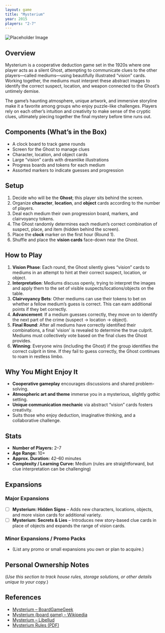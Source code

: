 ```yaml
---
layout: game
title: "Mysterium"
year: 2015
players: "2-7"
---
```


![Placeholder Image](./placeholder.jpg)

## Overview
Mysterium is a cooperative deduction game set in the 1920s where one player acts as a silent Ghost, attempting to communicate clues to the other players—called mediums—using beautifully illustrated “vision” cards. Working together, the mediums must interpret these abstract images to identify the correct suspect, location, and weapon connected to the Ghost’s untimely demise.

The game’s haunting atmosphere, unique artwork, and immersive storyline make it a favorite among groups who enjoy puzzle-like challenges. Players rely on each other’s intuition and creativity to make sense of the cryptic clues, ultimately piecing together the final mystery before time runs out.

## Components (What’s in the Box)
- A clock board to track game rounds
- Screen for the Ghost to manage clues
- Character, location, and object cards
- Large “vision” cards with dreamlike illustrations
- Progress boards and tokens for each medium
- Assorted markers to indicate guesses and progression

## Setup
1. Decide who will be the **Ghost**; this player sits behind the screen.
2. Organize **character**, **location**, and **object** cards according to the number of players.
3. Deal each medium their own progression board, markers, and clairvoyancy tokens.
4. The Ghost randomly determines each medium’s correct combination of suspect, place, and item (hidden behind the screen).
5. Place the **clock** marker on the first hour (Round 1).
6. Shuffle and place the **vision cards** face-down near the Ghost.

## How to Play
1. **Vision Phase**: Each round, the Ghost silently gives “vision” cards to mediums in an attempt to hint at their correct suspect, location, or object.
2. **Interpretation**: Mediums discuss openly, trying to interpret the images and apply them to the set of visible suspects/locations/objects on the table.
3. **Clairvoyancy Bets**: Other mediums can use their tokens to bet on whether a fellow medium’s guess is correct. This can earn additional points if they bet correctly.
4. **Advancement**: If a medium guesses correctly, they move on to identify the next part of the crime (suspect → location → object).
5. **Final Round**: After all mediums have correctly identified their combinations, a final 'vision' is revealed to determine the true culprit. Mediums must collectively vote based on the final clues the Ghost provides.
6. **Winning**: Everyone wins (including the Ghost) if the group identifies the correct culprit in time. If they fail to guess correctly, the Ghost continues to roam in restless limbo.

## Why You Might Enjoy It
- **Cooperative gameplay** encourages discussions and shared problem-solving.
- **Atmospheric art and theme** immerse you in a mysterious, slightly gothic setting.
- **Unique communication mechanic** via abstract “vision” cards fosters creativity.
- Suits those who enjoy deduction, imaginative thinking, and a collaborative challenge.

## Stats
- **Number of Players:** 2–7
- **Age Range:** 10+
- **Approx. Duration:** 42–60 minutes
- **Complexity / Learning Curve:** Medium (rules are straightforward, but clue interpretation can be challenging)

## Expansions

### Major Expansions
- [ ] **Mysterium: Hidden Signs** – Adds new characters, locations, objects, and more vision cards for additional variety.
- [ ] **Mysterium: Secrets & Lies** – Introduces new story-based clue cards in place of objects and expands the range of vision cards.

### Minor Expansions / Promo Packs
- (List any promo or small expansions you own or plan to acquire.)

## Personal Ownership Notes
(*Use this section to track house rules, storage solutions, or other details unique to your copy.*)

## References
- [Mysterium – BoardGameGeek](https://boardgamegeek.com/boardgame/181304/mysterium)
- [Mysterium (board game) – Wikipedia](https://en.wikipedia.org/wiki/Mysterium_(board_game))
- [Mysterium – Libellud](https://www.libellud.com/en/our-games/mysterium/)
- [Mysterium Rules (PDF)](https://cdn.svc.asmodee.net/production-libellud/uploads/2022/03/MYST_RULES_EN_BD.pdf)